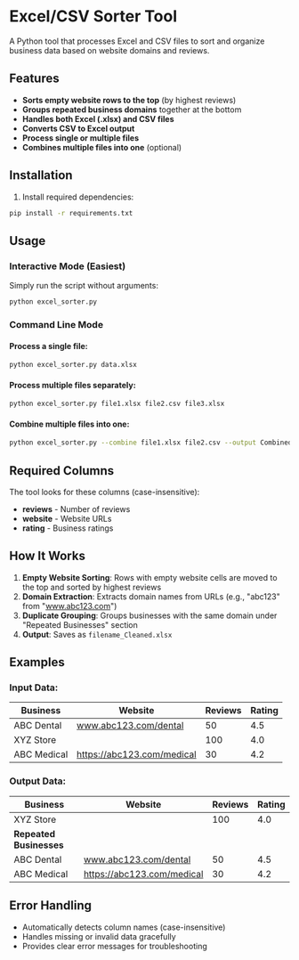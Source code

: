 # Excel/CSV Sorter Tool

A Python tool that processes Excel and CSV files to sort and organize business data based on website domains and reviews.

## Features

- **Sorts empty website rows to the top** (by highest reviews)
- **Groups repeated business domains** together at the bottom
- **Handles both Excel (.xlsx) and CSV files**
- **Converts CSV to Excel output**
- **Process single or multiple files**
- **Combines multiple files into one** (optional)

## Installation

1. Install required dependencies:
```bash
pip install -r requirements.txt
```

## Usage

### Interactive Mode (Easiest)
Simply run the script without arguments:
```bash
python excel_sorter.py
```

### Command Line Mode

#### Process a single file:
```bash
python excel_sorter.py data.xlsx
```

#### Process multiple files separately:
```bash
python excel_sorter.py file1.xlsx file2.csv file3.xlsx
```

#### Combine multiple files into one:
```bash
python excel_sorter.py --combine file1.xlsx file2.csv --output Combined_Cleaned.xlsx
```

## Required Columns

The tool looks for these columns (case-insensitive):
- **reviews** - Number of reviews
- **website** - Website URLs
- **rating** - Business ratings

## How It Works

1. **Empty Website Sorting**: Rows with empty website cells are moved to the top and sorted by highest reviews
2. **Domain Extraction**: Extracts domain names from URLs (e.g., "abc123" from "www.abc123.com")
3. **Duplicate Grouping**: Groups businesses with the same domain under "Repeated Businesses" section
4. **Output**: Saves as `filename_Cleaned.xlsx`

## Examples

### Input Data:
| Business | Website | Reviews | Rating |
|----------|---------|---------|--------|
| ABC Dental | www.abc123.com/dental | 50 | 4.5 |
| XYZ Store | | 100 | 4.0 |
| ABC Medical | https://abc123.com/medical | 30 | 4.2 |

### Output Data:
| Business | Website | Reviews | Rating |
|----------|---------|---------|--------|
| XYZ Store | | 100 | 4.0 |
| **Repeated Businesses** | | | |
| ABC Dental | www.abc123.com/dental | 50 | 4.5 |
| ABC Medical | https://abc123.com/medical | 30 | 4.2 |

## Error Handling

- Automatically detects column names (case-insensitive)
- Handles missing or invalid data gracefully
- Provides clear error messages for troubleshooting
